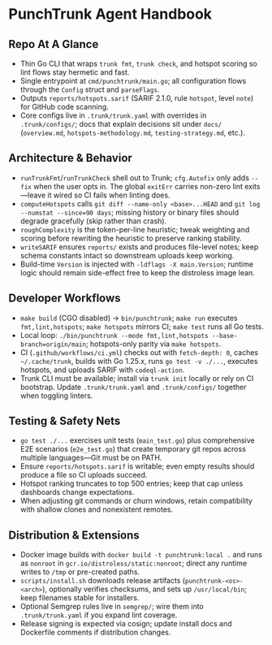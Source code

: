 # PunchTrunk Agent Handbook

## Repo At A Glance

- Thin Go CLI that wraps `trunk fmt`, `trunk check`, and hotspot scoring so lint flows stay hermetic and fast.
- Single entrypoint at `cmd/punchtrunk/main.go`; all configuration flows through the `Config` struct and `parseFlags`.
- Outputs `reports/hotspots.sarif` (SARIF 2.1.0, rule `hotspot`, level `note`) for GitHub code scanning.
- Core configs live in `.trunk/trunk.yaml` with overrides in `.trunk/configs/`; docs that explain decisions sit under `docs/` (`overview.md`, `hotspots-methodology.md`, `testing-strategy.md`, etc.).

## Architecture & Behavior

- `runTrunkFmt`/`runTrunkCheck` shell out to Trunk; `cfg.Autofix` only adds `--fix` when the user opts in. The global `exitErr` carries non-zero lint exits—leave it wired so CI fails when linting does.
- `computeHotspots` calls `git diff --name-only <base>...HEAD` and `git log --numstat --since=90 days`; missing history or binary files should degrade gracefully (skip rather than crash).
- `roughComplexity` is the token-per-line heuristic; tweak weighting and scoring before rewriting the heuristic to preserve ranking stability.
- `writeSARIF` ensures `reports/` exists and produces file-level notes; keep schema constants intact so downstream uploads keep working.
- Build-time `Version` is injected with `-ldflags -X main.Version`; runtime logic should remain side-effect free to keep the distroless image lean.

## Developer Workflows

- `make build` (CGO disabled) → `bin/punchtrunk`; `make run` executes `fmt,lint,hotspots`; `make hotspots` mirrors CI; `make test` runs all Go tests.
- Local loop: `./bin/punchtrunk --mode fmt,lint,hotspots --base-branch=origin/main`; hotspots-only parity via `make hotspots`.
- CI (`.github/workflows/ci.yml`) checks out with `fetch-depth: 0`, caches `~/.cache/trunk`, builds with Go 1.25.x, runs `go test -v ./...`, executes hotspots, and uploads SARIF with `codeql-action`.
- Trunk CLI must be available; install via `trunk init` locally or rely on CI bootstrap. Update `.trunk/trunk.yaml` and `.trunk/configs/` together when toggling linters.

## Testing & Safety Nets

- `go test ./...` exercises unit tests (`main_test.go`) plus comprehensive E2E scenarios (`e2e_test.go`) that create temporary git repos across multiple languages—Git must be on PATH.
- Ensure `reports/hotspots.sarif` is writable; even empty results should produce a file so CI uploads succeed.
- Hotspot ranking truncates to top 500 entries; keep that cap unless dashboards change expectations.
- When adjusting git commands or churn windows, retain compatibility with shallow clones and nonexistent remotes.

## Distribution & Extensions

- Docker image builds with `docker build -t punchtrunk:local .` and runs as `nonroot` in `gcr.io/distroless/static:nonroot`; direct any runtime writes to `/tmp` or pre-created paths.
- `scripts/install.sh` downloads release artifacts (`punchtrunk-<os>-<arch>`), optionally verifies checksums, and sets up `/usr/local/bin`; keep filenames stable for installers.
- Optional Semgrep rules live in `semgrep/`; wire them into `.trunk/trunk.yaml` if you expand lint coverage.
- Release signing is expected via cosign; update install docs and Dockerfile comments if distribution changes.
